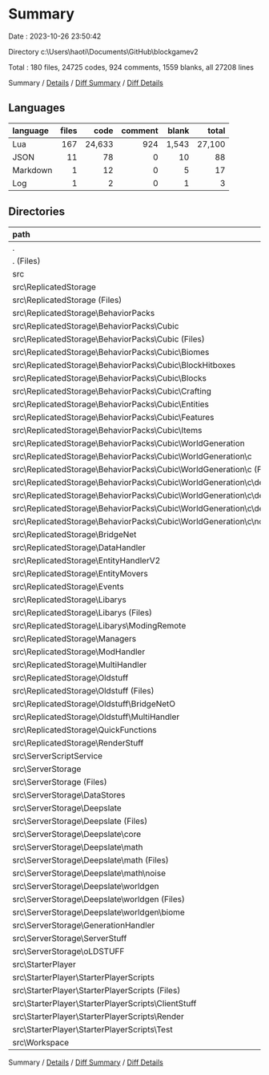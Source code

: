 # Summary

Date : 2023-10-26 23:50:42

Directory c:\\Users\\haoti\\Documents\\GitHub\\blockgamev2

Total : 180 files,  24725 codes, 924 comments, 1559 blanks, all 27208 lines

Summary / [Details](details.md) / [Diff Summary](diff.md) / [Diff Details](diff-details.md)

## Languages
| language | files | code | comment | blank | total |
| :--- | ---: | ---: | ---: | ---: | ---: |
| Lua | 167 | 24,633 | 924 | 1,543 | 27,100 |
| JSON | 11 | 78 | 0 | 10 | 88 |
| Markdown | 1 | 12 | 0 | 5 | 17 |
| Log | 1 | 2 | 0 | 1 | 3 |

## Directories
| path | files | code | comment | blank | total |
| :--- | ---: | ---: | ---: | ---: | ---: |
| . | 180 | 24,725 | 924 | 1,559 | 27,208 |
| . (Files) | 3 | 62 | 0 | 6 | 68 |
| src | 177 | 24,663 | 924 | 1,553 | 27,140 |
| src\\ReplicatedStorage | 119 | 16,179 | 589 | 1,128 | 17,896 |
| src\\ReplicatedStorage (Files) | 10 | 2,775 | 98 | 45 | 2,918 |
| src\\ReplicatedStorage\\BehaviorPacks | 32 | 3,516 | 16 | 61 | 3,593 |
| src\\ReplicatedStorage\\BehaviorPacks\\Cubic | 32 | 3,516 | 16 | 61 | 3,593 |
| src\\ReplicatedStorage\\BehaviorPacks\\Cubic (Files) | 6 | 396 | 13 | 10 | 419 |
| src\\ReplicatedStorage\\BehaviorPacks\\Cubic\\Biomes | 1 | 16 | 0 | 1 | 17 |
| src\\ReplicatedStorage\\BehaviorPacks\\Cubic\\BlockHitboxes | 1 | 21 | 0 | 0 | 21 |
| src\\ReplicatedStorage\\BehaviorPacks\\Cubic\\Blocks | 1 | 133 | 1 | 19 | 153 |
| src\\ReplicatedStorage\\BehaviorPacks\\Cubic\\Crafting | 1 | 50 | 0 | 6 | 56 |
| src\\ReplicatedStorage\\BehaviorPacks\\Cubic\\Entities | 3 | 120 | 0 | 11 | 131 |
| src\\ReplicatedStorage\\BehaviorPacks\\Cubic\\Features | 1 | 70 | 1 | 2 | 73 |
| src\\ReplicatedStorage\\BehaviorPacks\\Cubic\\Items | 1 | 80 | 1 | 6 | 87 |
| src\\ReplicatedStorage\\BehaviorPacks\\Cubic\\WorldGeneration | 17 | 2,630 | 0 | 6 | 2,636 |
| src\\ReplicatedStorage\\BehaviorPacks\\Cubic\\WorldGeneration\\c | 17 | 2,630 | 0 | 6 | 2,636 |
| src\\ReplicatedStorage\\BehaviorPacks\\Cubic\\WorldGeneration\\c (Files) | 1 | 41 | 0 | 1 | 42 |
| src\\ReplicatedStorage\\BehaviorPacks\\Cubic\\WorldGeneration\\c\\density_function | 15 | 2,316 | 0 | 1 | 2,317 |
| src\\ReplicatedStorage\\BehaviorPacks\\Cubic\\WorldGeneration\\c\\density_function (Files) | 4 | 28 | 0 | 0 | 28 |
| src\\ReplicatedStorage\\BehaviorPacks\\Cubic\\WorldGeneration\\c\\density_function\\overworld | 11 | 2,288 | 0 | 1 | 2,289 |
| src\\ReplicatedStorage\\BehaviorPacks\\Cubic\\WorldGeneration\\c\\noise_settings | 1 | 273 | 0 | 4 | 277 |
| src\\ReplicatedStorage\\BridgeNet | 6 | 1,372 | 54 | 317 | 1,743 |
| src\\ReplicatedStorage\\DataHandler | 3 | 217 | 5 | 5 | 227 |
| src\\ReplicatedStorage\\EntityHandlerV2 | 5 | 645 | 46 | 26 | 717 |
| src\\ReplicatedStorage\\EntityMovers | 3 | 143 | 9 | 1 | 153 |
| src\\ReplicatedStorage\\Events | 9 | 27 | 0 | 9 | 36 |
| src\\ReplicatedStorage\\Libarys | 20 | 2,093 | 129 | 250 | 2,472 |
| src\\ReplicatedStorage\\Libarys (Files) | 19 | 2,037 | 129 | 249 | 2,415 |
| src\\ReplicatedStorage\\Libarys\\ModingRemote | 1 | 56 | 0 | 1 | 57 |
| src\\ReplicatedStorage\\Managers | 7 | 889 | 24 | 19 | 932 |
| src\\ReplicatedStorage\\ModHandler | 1 | 223 | 9 | 29 | 261 |
| src\\ReplicatedStorage\\MultiHandler | 2 | 75 | 0 | 3 | 78 |
| src\\ReplicatedStorage\\Oldstuff | 16 | 3,032 | 167 | 339 | 3,538 |
| src\\ReplicatedStorage\\Oldstuff (Files) | 7 | 1,334 | 99 | 37 | 1,470 |
| src\\ReplicatedStorage\\Oldstuff\\BridgeNetO | 6 | 1,307 | 49 | 295 | 1,651 |
| src\\ReplicatedStorage\\Oldstuff\\MultiHandler | 3 | 391 | 19 | 7 | 417 |
| src\\ReplicatedStorage\\QuickFunctions | 1 | 498 | 15 | 4 | 517 |
| src\\ReplicatedStorage\\RenderStuff | 4 | 674 | 17 | 20 | 711 |
| src\\ServerScriptService | 1 | 251 | 18 | 8 | 277 |
| src\\ServerStorage | 44 | 6,085 | 249 | 320 | 6,654 |
| src\\ServerStorage (Files) | 4 | 1,064 | 60 | 40 | 1,164 |
| src\\ServerStorage\\DataStores | 2 | 92 | 6 | 1 | 99 |
| src\\ServerStorage\\Deepslate | 28 | 2,416 | 48 | 201 | 2,665 |
| src\\ServerStorage\\Deepslate (Files) | 1 | 10 | 0 | 0 | 10 |
| src\\ServerStorage\\Deepslate\\core | 5 | 162 | 6 | 13 | 181 |
| src\\ServerStorage\\Deepslate\\math | 11 | 682 | 11 | 58 | 751 |
| src\\ServerStorage\\Deepslate\\math (Files) | 5 | 315 | 8 | 23 | 346 |
| src\\ServerStorage\\Deepslate\\math\\noise | 6 | 367 | 3 | 35 | 405 |
| src\\ServerStorage\\Deepslate\\worldgen | 11 | 1,562 | 31 | 130 | 1,723 |
| src\\ServerStorage\\Deepslate\\worldgen (Files) | 7 | 1,101 | 12 | 95 | 1,208 |
| src\\ServerStorage\\Deepslate\\worldgen\\biome | 4 | 461 | 19 | 35 | 515 |
| src\\ServerStorage\\GenerationHandler | 4 | 1,108 | 31 | 38 | 1,177 |
| src\\ServerStorage\\ServerStuff | 4 | 911 | 41 | 22 | 974 |
| src\\ServerStorage\\oLDSTUFF | 2 | 494 | 63 | 18 | 575 |
| src\\StarterPlayer | 12 | 1,895 | 65 | 39 | 1,999 |
| src\\StarterPlayer\\StarterPlayerScripts | 12 | 1,895 | 65 | 39 | 1,999 |
| src\\StarterPlayer\\StarterPlayerScripts (Files) | 4 | 935 | 36 | 16 | 987 |
| src\\StarterPlayer\\StarterPlayerScripts\\ClientStuff | 1 | 20 | 0 | 1 | 21 |
| src\\StarterPlayer\\StarterPlayerScripts\\Render | 6 | 890 | 29 | 19 | 938 |
| src\\StarterPlayer\\StarterPlayerScripts\\Test | 1 | 50 | 0 | 3 | 53 |
| src\\Workspace | 1 | 253 | 3 | 58 | 314 |

Summary / [Details](details.md) / [Diff Summary](diff.md) / [Diff Details](diff-details.md)
